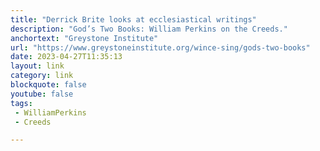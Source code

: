 ```yaml
---
title: "Derrick Brite looks at ecclesiastical writings"
description: "God’s Two Books: William Perkins on the Creeds."
anchortext: "Greystone Institute"
url: "https://www.greystoneinstitute.org/wince-sing/gods-two-books"
date: 2023-04-27T11:35:13
layout: link
category: link
blockquote: false
youtube: false
tags:
 - WilliamPerkins
 - Creeds

---
```

